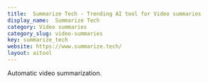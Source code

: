 ```yaml
---
title:  Summarize Tech - Trending AI tool for Video summaries
display_name:  Summarize Tech
category: Video summaries
category_slug: video-summaries
key: summarize_tech
website: https://www.summarize.tech/
layout: aitool
---
```


Automatic video summarization.

